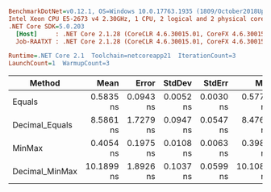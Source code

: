 ``` ini

BenchmarkDotNet=v0.12.1, OS=Windows 10.0.17763.1935 (1809/October2018Update/Redstone5), VM=Hyper-V
Intel Xeon CPU E5-2673 v4 2.30GHz, 1 CPU, 2 logical and 2 physical cores
.NET Core SDK=5.0.203
  [Host]     : .NET Core 2.1.28 (CoreCLR 4.6.30015.01, CoreFX 4.6.30015.01), X64 RyuJIT
  Job-RAATXT : .NET Core 2.1.28 (CoreCLR 4.6.30015.01, CoreFX 4.6.30015.01), X64 RyuJIT

Runtime=.NET Core 2.1  Toolchain=netcoreapp21  IterationCount=3  
LaunchCount=1  WarmupCount=3  

```
|         Method |       Mean |     Error |    StdDev |    StdErr |        Min |        Max |     Median | Ratio | MannWhitney(5%) | RatioSD |
|--------------- |-----------:|----------:|----------:|----------:|-----------:|-----------:|-----------:|------:|---------------- |--------:|
|         Equals |  0.5835 ns | 0.0943 ns | 0.0052 ns | 0.0030 ns |  0.5778 ns |  0.5879 ns |  0.5847 ns |  1.00 |            Base |    0.00 |
| Decimal_Equals |  8.5861 ns | 1.7279 ns | 0.0947 ns | 0.0547 ns |  8.4767 ns |  8.6437 ns |  8.6377 ns | 14.72 |               ? |    0.05 |
|         MinMax |  0.4054 ns | 0.1975 ns | 0.0108 ns | 0.0063 ns |  0.3983 ns |  0.4179 ns |  0.4001 ns |  0.69 |               ? |    0.01 |
| Decimal_MinMax | 10.1899 ns | 1.8926 ns | 0.1037 ns | 0.0599 ns | 10.1088 ns | 10.3068 ns | 10.1541 ns | 17.46 |               ? |    0.09 |
